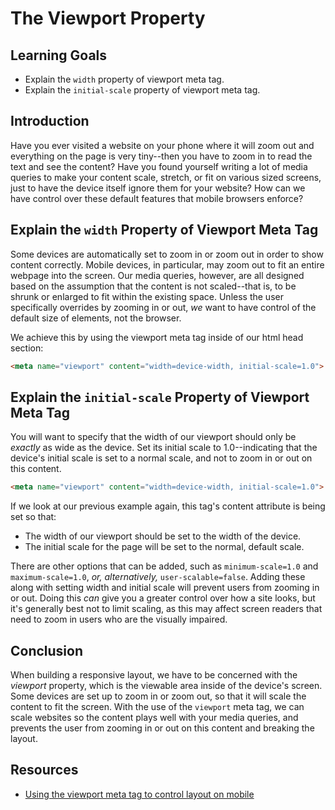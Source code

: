 # The Viewport Property

## Learning Goals

- Explain the `width` property of viewport meta tag.
- Explain the `initial-scale` property of viewport meta tag.

## Introduction

Have you ever visited a website on your phone where it will zoom out and
everything on the page is very tiny--then you have to zoom in to read the text
and see the content? Have you found yourself writing a lot of media queries to
make your content scale, stretch, or fit on various sized screens, just to have
the device itself ignore them for your website? How can we have control over
these default features that mobile browsers enforce?

## Explain the `width` Property of Viewport Meta Tag

Some devices are automatically set to zoom in or zoom out in order to show
content correctly.  Mobile devices, in particular, may zoom out to fit an entire
webpage into the screen.  Our media queries, however, are all designed based on
the assumption that the content is not scaled--that is, to be shrunk or enlarged
to fit within the existing space.  Unless the user specifically overrides by
zooming in or out, _we_ want to have control of the default size of elements,
not the browser.

We achieve this by using the viewport meta tag inside of our html head section:

```html
<meta name="viewport" content="width=device-width, initial-scale=1.0">
```

## Explain the `initial-scale` Property of Viewport Meta Tag

You will want to specify that the width of our viewport should only be *exactly*
as wide as the device. Set its initial scale to 1.0--indicating that the device's
initial scale is set to a normal scale, and not to zoom in or out on this content.

```html
<meta name="viewport" content="width=device-width, initial-scale=1.0">
```

If we look at our previous example again, this tag's content attribute is being
set so that:

- The width of our viewport should be set to the width of the device.
- The initial scale for the page will be set to the normal, default scale.

There are other options that can be added, such as `minimum-scale=1.0` and
`maximum-scale=1.0`, _or, alternatively,_ `user-scalable=false`.  Adding these
along with setting width and initial scale will prevent users from zooming in or
out.  Doing this _can_ give you a greater control over how a site looks, but
it's generally best not to limit scaling, as this may affect screen readers that
need to zoom in users who are the visually impaired.

## Conclusion

When building a responsive layout, we have to be concerned with the _viewport_
property, which is the viewable area inside of the device's screen. Some devices
are set up to zoom in or zoom out, so that it will scale the content to fit the
screen. With the use of the `viewport` meta tag, we can scale websites so the
content plays well with your media queries, and prevents the user from zooming
in or out on this content and breaking the layout.

## Resources

- [Using the viewport meta tag to control layout on mobile](https://developer.mozilla.org/en-US/docs/Mozilla/Mobile/Viewport_meta_tag)
